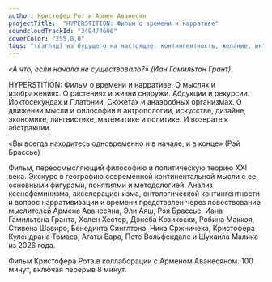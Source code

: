 ```yaml
---
author: Кристофер Рот и Армен Аванесян
projectTitle:  "HYPERSTITION: Фильм о времени и нарративе"
soundcloudTrackId: "349474606"
coverColor: "255,0,0"
tags: "(взгляд) из будущего на настоящее, контингентность, желание, интимные интерфейсы, мать-машина, киберфеминизм, аутсорсинг, аномалии коридоров, цифровой пролетариат, совпадание, спекулятивный синтез"
---
```


_«А что, если начала не существовало?» (Иан Гамильтон Грант)_

HYPERSTITION: Фильм о времени и нарративе. О мыслях и изображениях. О растениях и жизни снаружи. Абдукции и рекурсии. Йоктосекундах и Платонии. Сюжетах и анаэробных организмах. О движении мысли и философии в антропологии, искусстве, дизайне, экономике, лингвистике, математике и политике. И возврате к абстракции.

«Вы всегда находитесь одновременно и в начале, и в конце» (Рэй Брассье)

Фильм, переосмысляющий философию и политическую теорию XXI века. Экскурс в географию современной континентальной мысли с ее основными фигурами, понятиями и методологией. Анализ ксенофеминизма, акселерационизма, онтологической контингентности и вопрос нарративизации и времени представлен через повествование мыслителей Армена Аванесяна, Эли Аяш, Рэя Брассье, Иана Гамильтона Гранта, Хелен Хестер, Дэнеба Козикоски, Робина Маккэя, Стивена Шавиро, Бенедикта Синглтона, Ника Сржничека, Кристофера Кулендрана Томаса, Агаты Вара, Пете Вольфендале и Шухаила Малика из 2026 года.

Фильм Кристофера Рота в коллаборации с Арменом Аванесяном.
100 минут, включая перерыв 8 минут.
